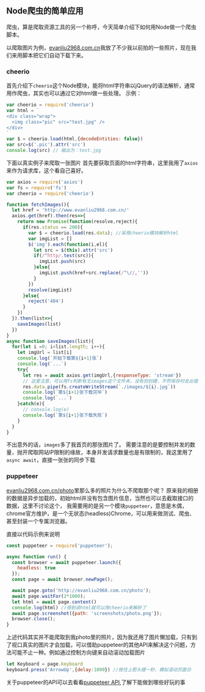 ## Node爬虫的简单应用

爬虫，算是爬取资源工具的另一个称呼，今天简单介绍下如何用Node做一个爬虫脚本。

以爬取图片为例，[evanliu2968.com.cn](http://evanliu2968.com.cn)我放了不少我以前拍的一些照片，现在我们来用脚本把它们自动下载下来。

### cheerio

首先介绍下`cheerio`这个Node模块，能将html字符串以jQuery的语法解析，通常用作爬虫，其实也可以通过它对html做一些处理。
示例：
```javascript
var cheerio = require('cheerio')
var html = `
<div class="wrap">
  <img class="pic" src="test.jpg" />
</div>
`
var $ = cheerio.load(html,{decodeEntities: false})
var src=$('.pic').attr('src')
console.log(src) // 输出为：test.jpg
```
下面以真实例子来爬取一张图片
首先要获取页面的html字符串，这里我用了`axios`来作为请求库，这个看自己喜好。
```javascript
var axios = require('axios')
var fs = require('fs')
var cheerio = require('cheerio')

function fetchImages(){
  let href = 'http://www.evanliu2968.com.cn/'
  axios.get(href).then(res=>{
    return new Promise(function(resolve,reject){
      if(res.status == 200){
        var $ = cheerio.load(res.data); //采用cheerio模块解析html
        var imgList = []
        $('img').each(function(i,el){
          let src = $(this).attr('src')
          if(/^http/.test(src)){
            imgList.push(src)
          }else{
            imgList.push(href+src.replace(/^\//,''))
          }
        })
        resolve(imgList)
      }else{
        reject('404')
      }
    })
  }).then(list=>{
    saveImages(list)
  })
}
async function saveImages(list){
  for(let i =0; i<list.length; i++){
    let imgUrl = list[i]
    console.log(`开始下载第${i+1}张`)
    console.log(`...`)
    try{
      let res = await axios.get(imgUrl,{responseType: 'stream'})
      // 这里注意，可以用fs判断有无images这个文件夹，没有则创建，不然保存时会出错，这里我省略了，直接mkdir iamges
      res.data.pipe(fs.createWriteStream(`./images/${i}.jpg`))
      console.log(`第${i+1}张下载完毕`)
      console.log(`...`)
    }catch(e){
      // console.log(e)
      console.log(`第${i+1}张下载失败`)
    }
  }
}
```
不出意外的话，`images`多了我首页的那张图片了。
需要注意的是要控制并发的数量，抛开爬取网站IP限制的缘故，本身并发请求数量也是有限制的，我这里用了`async await`，直接一张张的同步下载

### puppeteer

[evanliu2968.com.cn/photo](http://evanliu2968.com.cn/photo)里那么多的照片为什么不爬取那个呢？
原来我的相册的数据是异步加载的，初始html并没有包含图片信息，当然也可以去截取接口的数据，这里不讨论这个，
我需要用的是另一个模块`puppeteer`，意思是木偶，chrome官方维护，是一个无状态(headless)Chrome，可以用来做测试、爬虫、甚至封装一个专属浏览器。

直接以代码示例来说明
```javascript
const puppeteer = require('puppeteer');

async function run() {
  const browser = await puppeteer.launch({
    headless: true
  });
  const page = await browser.newPage();

  await page.goto('http://evanliu2968.com.cn/photo');
  await page.waitFor(2*1000);
  let html = await page.content()
  console.log(html) //得到该html就可以用cheerio来解析了
  await page.screenshot({path: 'screenshots/photo.png'});
  browser.close();
}
```

上述代码其实并不能爬取到我photo里的照片，因为我还用了图片懒加载，只有到了视口真实的图片才会加载，可以借助puppeteer的其他API来解决这个问题，方法可能不止一种。例如通过控制方向键来自动滚动加载图片
```javascript
let Keyboard = page.keyboard
keyboard.press('ArrowUp',{delay:1000}) //按住上箭头键一秒，模拟滚动页面😢
```
关于puppeteer的API可以去看看[puppeteer API](https://github.com/GoogleChrome/puppeteer/blob/master/docs/api.md),了解下能做到哪些好玩的事

